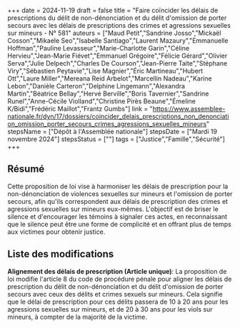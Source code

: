 +++
date = 2024-11-19
draft = false
title = "Faire coïncider les délais de prescriptions du délit de non-dénonciation et du délit d'omission de porter secours avec les délais de prescriptions des crimes et agressions sexuelles sur mineurs - N° 581"
auteurs = ["Maud Petit","Sandrine Josso","Mickaël Cosson","Mikaele Seo","Isabelle Santiago","Laurent Mazaury","Emmanuelle Hoffman","Pauline Levasseur","Marie-Charlotte Garin","Céline Hervieu","Jean-Marie Fiévet","Emmanuel Grégoire","Félicie Gérard","Olivier Serva","Julie Delpech","Charles De Courson","Jean-Pierre Taite","Stéphane Viry","Sébastien Peytavie","Lise Magnier","Éric Martineau","Hubert Ott","Laure Miller","Mereana Reid Arbelot","Marcellin Nadeau","Karine Lebon","Danièle Carteron","Delphine Lingemann","Alexandra Martin","Béatrice Bellay","Hervé Berville","Boris Tavernier","Sandrine Runel","Anne-Cécile Violland","Christine Pirès Beaune","Émeline K/Bidi","Frédéric Maillot","Frantz Gumbs"]
link = "https://www.assemblee-nationale.fr/dyn/17/dossiers/coincider_delais_prescriptions_non_denonciation_omission_porter_secours_crimes_agressions_sexuelles_mineurs"
stepsName = ["Dépôt à l'Assemblée nationale"]
stepsDate = ["Mardi 19 novembre 2024"]
stepsStatus = [""]
tags = ["Justice","Famille","Sécurité"]
+++

## Résumé

Cette proposition de loi vise à harmoniser les délais de prescription pour la non-dénonciation de violences sexuelles sur mineurs et l'omission de porter secours, afin qu'ils correspondent aux délais de prescription des crimes et agressions sexuelles sur mineurs eux-mêmes. L'objectif est de briser le silence et d'encourager les témoins à signaler ces actes, en reconnaissant que le silence peut être une forme de complicité et en offrant plus de temps aux victimes pour obtenir justice.

## Liste des modifications

**Alignement des délais de prescription (Article unique)**: La proposition de loi modifie l'article 8 du code de procédure pénale pour aligner les délais de prescription du délit de non-dénonciation et du délit d'omission de porter secours avec ceux des délits et crimes sexuels sur mineurs. Cela signifie que le délai de prescription pour ces délits passera de 10 à 20 ans pour les agressions sexuelles sur mineurs, et de 20 à 30 ans pour les viols sur mineurs, à compter de la majorité de la victime.
